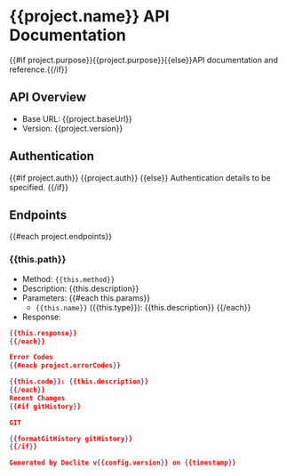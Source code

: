 # {{project.name}} API Documentation

{{#if project.purpose}}{{project.purpose}}{{else}}API documentation and reference.{{/if}}

## API Overview
- Base URL: {{project.baseUrl}}
- Version: {{project.version}}

## Authentication
{{#if project.auth}}
{{project.auth}}
{{else}}
Authentication details to be specified.
{{/if}}

## Endpoints

{{#each project.endpoints}}
### {{this.path}}
- Method: `{{this.method}}`
- Description: {{this.description}}
- Parameters:
{{#each this.params}}
  - `{{this.name}}` ({{this.type}}): {{this.description}}
{{/each}}
- Response:
```json
{{this.response}}
{{/each}}

Error Codes
{{#each project.errorCodes}}

{{this.code}}: {{this.description}}
{{/each}}
Recent Changes
{{#if gitHistory}}

GIT

{{formatGitHistory gitHistory}}
{{/if}}

Generated by Doclite v{{config.version}} on {{timestamp}}